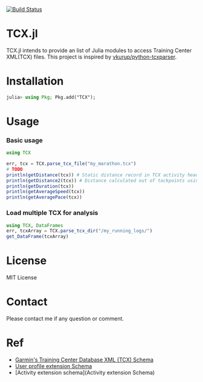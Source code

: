 [![Build Status](https://travis-ci.com/xue35/TCX.jl.svg?branch=master)](https://travis-ci.com/xue35/TCX.jl)

# TCX.jl
TCX.jl intends to provide an list of Julia modules to access Training Center XML(TCX) files. This project is inspired by [vkurup/python-tcxparser](https://github.com/vkurup/python-tcxparser).

# Installation
```julia
julia> using Pkg; Pkg.add("TCX");
```

# Usage

### Basic usage
```julia
using TCX

err, tcx = TCX.parse_tcx_file("my_marathon.tcx")
# TODO
println(getDistance(tcx)) # Static distance record in TCX activity header.
println(getDistance2(tcx)) # Distance calculated out of tackpoints using Geodesty
println(getDuration(tcx))
println(getAverageSpeed(tcx))
println(getAveragePace(tcx))

```

### Load multiple TCX for analysis
```julia
using TCX, DataFrames
err, tcxArray = TCX.parse_tcx_dir("/my_running_logs/")
get_DataFrame(tcxArray)

```
# License
MIT License

# Contact
Please contact me if any question or comment.

# Ref
* [Garmin's Training Center Database XML (TCX) Schema](http://www8.garmin.com/xmlschemas/TrainingCenterDatabasev2.xsd)
* [User profile extension Schema](http://www8.garmin.com/xmlschemas/UserProfileExtensionv1.xsd)
* [Activity extension schema](Activity extension Schema)

